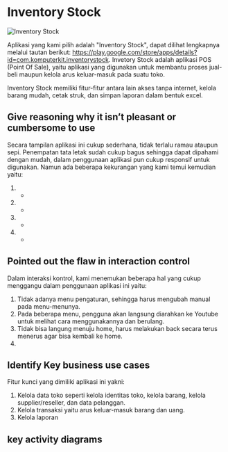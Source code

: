 # Inventory Stock #

![Inventory Stock](https://user-images.githubusercontent.com/62864891/95787291-6aa20c80-0d03-11eb-8e57-dee6052a173b.png)

Aplikasi yang kami pilih adalah "Inventory Stock", dapat dilihat lengkapnya melalui tautan berikut: https://play.google.com/store/apps/details?id=com.komputerkit.inventorystock. Invetory Stock adalah aplikasi POS (Point Of Sale), yaitu aplikasi yang digunakan untuk membantu proses jual-beli maupun kelola arus keluar-masuk pada suatu toko.

Inventory Stock memiliki fitur-fitur antara lain akses tanpa internet, kelola barang mudah, cetak struk, dan simpan laporan dalam bentuk excel.

## Give reasoning why it isn’t pleasant or cumbersome to use

Secara tampilan aplikasi ini cukup sederhana, tidak terlalu ramau ataupun sepi. Penempatan tata letak sudah cukup bagus sehingga dapat dipahami dengan mudah, dalam penggunaan aplikasi pun cukup responsif untuk digunakan. Namun ada beberapa kekurangan yang kami temui kemudian yaitu:

1. -
2. -
3. -
4. -


## Pointed out the flaw in interaction control

Dalam interaksi kontrol, kami menemukan beberapa hal yang cukup menggangu dalam penggunaan aplikasi ini yaitu:

1. Tidak adanya menu pengaturan, sehingga harus mengubah manual pada menu-menunya.
2. Pada beberapa menu, pengguna akan langsung diarahkan ke Youtube untuk melihat cara menggunakannya dan berulang.
3. Tidak bisa langung menuju home, harus melakukan back secara terus menerus agar bisa kembali ke home.
4.


## Identify Key business use cases

Fitur kunci yang dimiliki aplikasi ini yakni:

1. Kelola data toko seperti kelola identitas toko, kelola barang, kelola supplier/reseller, dan data pelanggan.
2. Kelola transaksi yaitu arus keluar-masuk barang dan uang.
3. Kelola laporan 

## key activity diagrams

